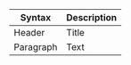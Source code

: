 | Syntax      | Description |
| ----------- | ----------- |
| Header      | Title       |
| Paragraph   | Text        |
